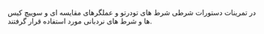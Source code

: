 در تمرینات دستورات شرطی شرط های تودرتو و عملگرهای مقایسه ای و سوییچ کیس ها و شرط های نردبانی مورد استفاده قرار گرفتند.
